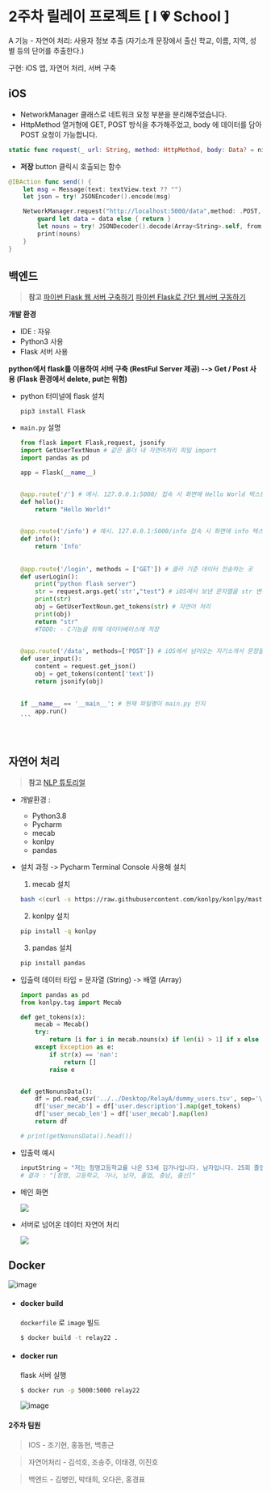 # 2주차 릴레이 프로젝트 [ I 💗 School ]

A 기능 - 자연어 처리: 사용자 정보 추출 (자기소개 문장에서 출신 학교, 이름, 지역, 성별 등의 단어를 추출한다.)

구현: iOS 앱, 자연어 처리, 서버 구축



## iOS

* NetworkManager 클래스로 네트워크 요청 부분을 분리해주었습니다.
* HttpMethod 열거형에 GET, POST 방식을 추가해주었고, body 에 데이터를 담아 POST 요청이 가능합니다.
```swift
static func request(_ url: String, method: HttpMethod, body: Data? = nil, completion: @escaping (Data?, URLResponse?, Error?) -> ())
```
* **저장** button 클릭시 호출되는 함수
```swift
@IBAction func send() {
	let msg = Message(text: textView.text ?? "")
	let json = try! JSONEncoder().encode(msg)

	NetworkManager.request("http://localhost:5000/data",method: .POST, body: json ) { (data, _, _) in
		guard let data = data else { return }
		let nouns = try! JSONDecoder().decode(Array<String>.self, from: data)
		print(nouns)
	}
}
```



## 백엔드

>**참고**
>[파이썬 Flask 웹 서버 구축하기](https://m.blog.naver.com/ndb796/221080811928)
>[파이썬 Flask로 간단 웹서버 구동하기](https://velog.io/@decody/%ED%8C%8C%EC%9D%B4%EC%8D%AC-Flask%EB%A1%9C-%EA%B0%84%EB%8B%A8-%EC%9B%B9%EC%84%9C%EB%B2%84-%EA%B5%AC%EB%8F%99%ED%95%98%EA%B8%B0)

**개발 환경**
- IDE : 자유
- Python3 사용
- Flask 서버 사용

**python에서 flask를 이용하여 서버 구축 (RestFul Server 제공) --> Get / Post 사용 (Flask 환경에서 delete, put는 위험)**

- python 터미널에 flask 설치
    ``` console
    pip3 install Flask
    ```


- `main.py` 설명
    ``` python
    from flask import Flask,request, jsonify
    import GetUserTextNoun # 같은 폴더 내 자연어처리 파일 import
    import pandas as pd

    app = Flask(__name__) 
    
    
    @app.route('/') # 예시. 127.0.0.1:5000/ 접속 시 화면에 Hello World 텍스트
    def hello():
        return "Hello World!"
    
      
    @app.route('/info') # 예시. 127.0.0.1:5000/info 접속 시 화면에 info 텍스트
    def info():
        return 'Info'
      
      
    @app.route('/login', methods = ['GET']) # 클라 기준 데이터 전송하는 곳
    def userLogin():
        print("python flask server")
        str = request.args.get('str',"test") # iOS에서 보낸 문자열을 str 변수로 받음
        print(str) 
        obj = GetUserTextNoun.get_tokens(str) # 자연어 처리
        print(obj)
        return "str"
        #TODO: - C기능을 위해 데이터베이스에 저장
        
    
    @app.route('/data', methods=['POST']) # iOS에서 넘어오는 자기소개서 문장을 받는곳
    def user_input():
        content = request.get_json()
        obj = get_tokens(content['text'])
        return jsonify(obj)
      
    
    if __name__ == '__main__': # 현재 파일명이 main.py 인지
        app.run()
    ​```
    ```
    
    ​    

## 자연어 처리 

>**참고**
>[NLP 튜토리얼](https://beomi.github.io/2020/01/05/Clustering_Twitter_Users/)

- 개발환경 : 
    - Python3.8
    - Pycharm
    - mecab
    - konlpy
    - pandas

- 설치 과정 
    -> Pycharm Terminal Console 사용해 설치
    1. mecab 설치
    ```bash
    bash <(curl -s https://raw.githubusercontent.com/konlpy/konlpy/master/scripts/mecab.sh)
    ```
    2. konlpy 설치
    ```bash
    pip install -q konlpy
    ```
    3. pandas 설치 
    ```bash
    pip install pandas
    ```
    
- 입출력 데이터 타입
= 문자열 (String) -> 배열 (Array)
  
  ```python
  import pandas as pd
  from konlpy.tag import Mecab
  
  def get_tokens(x):
      mecab = Mecab()
      try:
          return [i for i in mecab.nouns(x) if len(i) > 1] if x else []
      except Exception as e:
          if str(x) == 'nan':
              return []
          raise e
  
  
  def getNonunsData():
      df = pd.read_csv('../../Desktop/RelayA/dummy_users.tsv', sep='\t')
      df['user_mecab'] = df['user.description'].map(get_tokens)
      df['user_mecab_len'] = df['user_mecab'].map(len)
      return df
  
  # print(getNonunsData().head())
  ```
  
  
  
- 입출력 예시
    ```python
    inputString = "저는 청명고등학교를 나온 53세 김가나입니다. 남자입니다. 25회 졸업생이고 충남 출신입니다."
    # 결과 : "[청명, 고등학교, 가나, 남자, 졸업, 충남, 출신]"
    ```

- 메인 화면

    ![](https://i.imgur.com/y7C0YlH.png)

- 서버로 넘어온 데이터 자연어 처리

    ![](https://i.imgur.com/Mt2XWRC.png)







## Docker

![image](https://user-images.githubusercontent.com/21030956/89675730-66cdc480-d925-11ea-9c41-c20dab0eae91.png)

- #### docker build

  `dockerfile` 로 `image` 빌드

  ```bash
  $ docker build -t relay22 .
  ```

- #### docker run

  flask 서버 실행

  ```bash
  $ docker run -p 5000:5000 relay22
  ```

  

  ![image](https://user-images.githubusercontent.com/21030956/89676318-700b6100-d926-11ea-8812-9e1a1825978f.png)



#### 2주차 팀원

> IOS - 조기현, 홍동현, 백종근

> 자연어처리 - 김석호, 조송주, 이태경, 이진호

> 백엔드 - 김병인, 박태희, 오다은, 홍경표